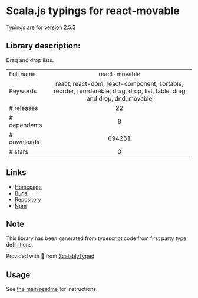 
# Scala.js typings for react-movable

Typings are for version 2.5.3

## Library description:
Drag and drop lists.

|                    |                 |
| ------------------ | :-------------: |
| Full name          | react-movable |
| Keywords           | react, react-dom, react-component, sortable, reorder, reorderable, drag, drop, list, table, drag and drop, dnd, movable |
| # releases         | 22 |
| # dependents       | 8 |
| # downloads        | 694251 |
| # stars            | 0 |

## Links
- [Homepage](https://github.com/tajo/react-movable#readme)
- [Bugs](https://github.com/tajo/react-movable/issues)
- [Repository](https://github.com/tajo/react-movable)
- [Npm](https://www.npmjs.com/package/react-movable)
    


## Note
This library has been generated from typescript code from first party type definitions.

Provided with :purple_heart: from [ScalablyTyped](https://github.com/oyvindberg/ScalablyTyped)

## Usage
See [the main readme](../../readme.md) for instructions.


